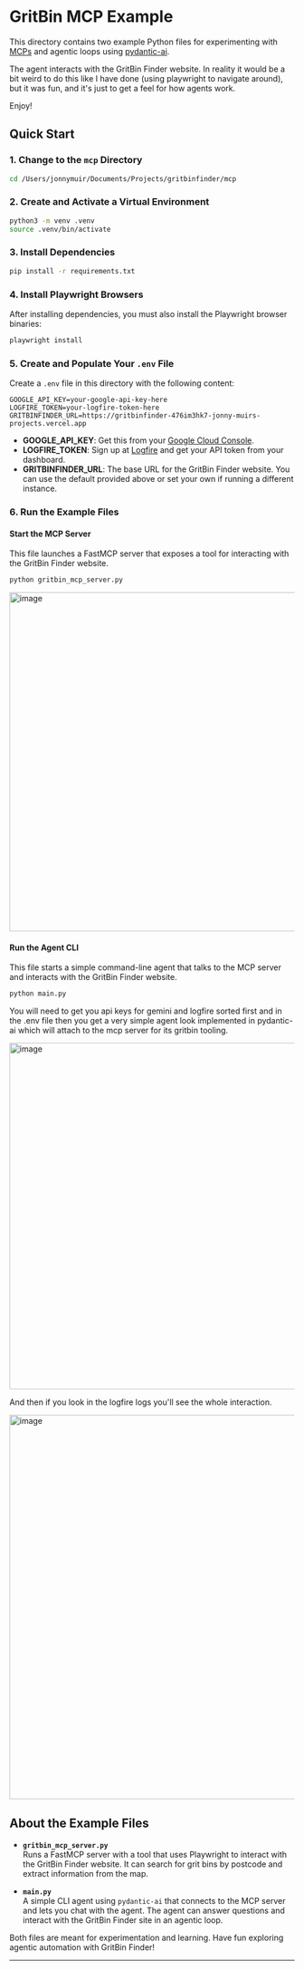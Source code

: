 # GritBin MCP Example

This directory contains two example Python files for experimenting with [MCPs](https://github.com/jmuir/gritbinfinder) and agentic loops using [pydantic-ai](https://github.com/pydantic/pydantic-ai). 

The agent interacts with the GritBin Finder website. In reality it would be a bit weird to do this like I have done (using playwright to navigate around), but it was fun, and it's just to get a feel for how agents work.

Enjoy!

## Quick Start

### 1. Change to the `mcp` Directory

```bash
cd /Users/jonnymuir/Documents/Projects/gritbinfinder/mcp
```

### 2. Create and Activate a Virtual Environment

```bash
python3 -m venv .venv
source .venv/bin/activate
```

### 3. Install Dependencies

```bash
pip install -r requirements.txt
```

### 4. Install Playwright Browsers

After installing dependencies, you must also install the Playwright browser binaries:

```bash
playwright install
```

### 5. Create and Populate Your `.env` File

Create a `.env` file in this directory with the following content:

```
GOOGLE_API_KEY=your-google-api-key-here
LOGFIRE_TOKEN=your-logfire-token-here
GRITBINFINDER_URL=https://gritbinfinder-476im3hk7-jonny-muirs-projects.vercel.app
```

- **GOOGLE_API_KEY**: Get this from your [Google Cloud Console](https://console.cloud.google.com/apis/credentials).
- **LOGFIRE_TOKEN**: Sign up at [Logfire](https://logfire.ai/) and get your API token from your dashboard.
- **GRITBINFINDER_URL**: The base URL for the GritBin Finder website. You can use the default provided above or set your own if running a different instance.

### 6. Run the Example Files

#### Start the MCP Server

This file launches a FastMCP server that exposes a tool for interacting with the GritBin Finder website.

```bash
python gritbin_mcp_server.py
```

<img width="712" height="599" alt="image" src="https://github.com/user-attachments/assets/632f03c5-81ff-4d73-818c-e86c8482bdf8" />


#### Run the Agent CLI

This file starts a simple command-line agent that talks to the MCP server and interacts with the GritBin Finder website.

```bash
python main.py
```

You will need to get you api keys for gemini and logfire sorted first and in the .env file then you get a very simple agent look implemented in pydantic-ai which will attach to the mcp server for its gritbin tooling.

<img width="978" height="612" alt="image" src="https://github.com/user-attachments/assets/4e2a3cde-6806-4168-9012-af4bb5bfa134" />

And then if you look in the logfire logs you'll see the whole interaction.

<img width="1481" height="679" alt="image" src="https://github.com/user-attachments/assets/361c446e-8f0c-4faf-979b-b734e58f66e5" />


## About the Example Files

- **`gritbin_mcp_server.py`**  
  Runs a FastMCP server with a tool that uses Playwright to interact with the GritBin Finder website. It can search for grit bins by postcode and extract information from the map.

- **`main.py`**  
  A simple CLI agent using `pydantic-ai` that connects to the MCP server and lets you chat with the agent. The agent can answer questions and interact with the GritBin Finder site in an agentic loop.

Both files are meant for experimentation and learning. Have fun exploring agentic automation with GritBin Finder!

---